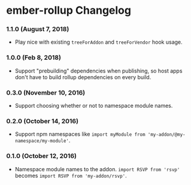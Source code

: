 # ember-rollup Changelog

### 1.1.0 (August 7, 2018)

  - Play nice with existing `treeForAddon` and `treeForVendor` hook usage.

### 1.0.0 (Feb 8, 2018)

- Support "prebuilding" dependencies when publishing, so host apps don't have to build rollup dependencies on every build.

### 0.3.0 (November 10, 2016)

  - Support choosing whether or not to namespace module names.

### 0.2.0 (October 14, 2016)

  - Support npm namespaces like `import myModule from 'my-addon/@my-namespace/my-module'`.


### 0.1.0 (October 12, 2016)

  - Namespace module names to the addon. `import RSVP from 'rsvp'` becomes `import RSVP from 'my-addon/rsvp'`.
